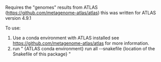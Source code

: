 Requires the "genomes" results from ATLAS (https://github.com/metagenome-atlas/atlas) this was written for ATLAS version 4.9.1

To use:
  1. Use a conda environment with ATLAS installed see https://github.com/metagenome-atlas/atlas for more information. 
  2. run " {ATLAS conda environment} run all --snakefile {location of the Snakefile of this package} "
